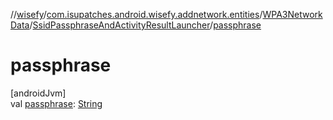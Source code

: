 //[wisefy](../../../../index.md)/[com.isupatches.android.wisefy.addnetwork.entities](../../index.md)/[WPA3NetworkData](../index.md)/[SsidPassphraseAndActivityResultLauncher](index.md)/[passphrase](passphrase.md)

# passphrase

[androidJvm]\
val [passphrase](passphrase.md): [String](https://kotlinlang.org/api/latest/jvm/stdlib/kotlin/-string/index.html)
